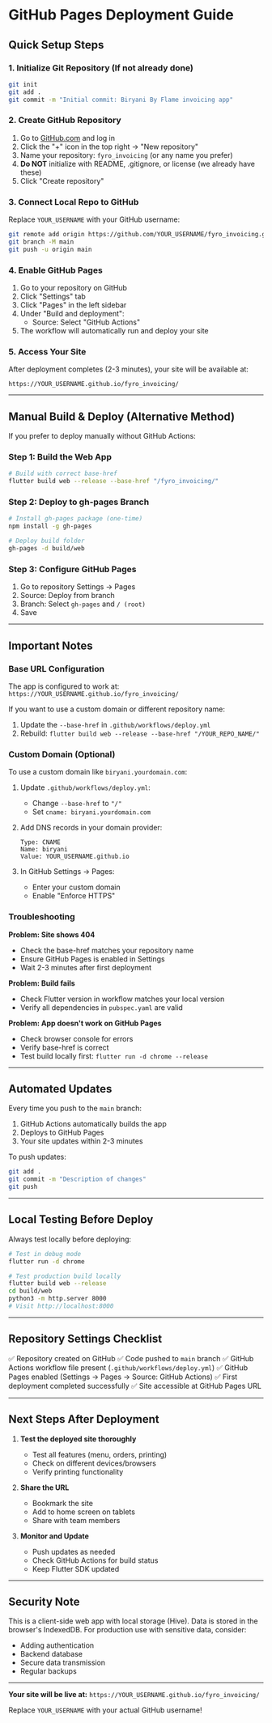 # GitHub Pages Deployment Guide

## Quick Setup Steps

### 1. Initialize Git Repository (If not already done)

```bash
git init
git add .
git commit -m "Initial commit: Biryani By Flame invoicing app"
```

### 2. Create GitHub Repository

1. Go to [GitHub.com](https://github.com) and log in
2. Click the "+" icon in the top right → "New repository"
3. Name your repository: `fyro_invoicing` (or any name you prefer)
4. **Do NOT** initialize with README, .gitignore, or license (we already have these)
5. Click "Create repository"

### 3. Connect Local Repo to GitHub

Replace `YOUR_USERNAME` with your GitHub username:

```bash
git remote add origin https://github.com/YOUR_USERNAME/fyro_invoicing.git
git branch -M main
git push -u origin main
```

### 4. Enable GitHub Pages

1. Go to your repository on GitHub
2. Click "Settings" tab
3. Click "Pages" in the left sidebar
4. Under "Build and deployment":
   - Source: Select "GitHub Actions"
5. The workflow will automatically run and deploy your site

### 5. Access Your Site

After deployment completes (2-3 minutes), your site will be available at:

```
https://YOUR_USERNAME.github.io/fyro_invoicing/
```

---

## Manual Build & Deploy (Alternative Method)

If you prefer to deploy manually without GitHub Actions:

### Step 1: Build the Web App

```bash
# Build with correct base-href
flutter build web --release --base-href "/fyro_invoicing/"
```

### Step 2: Deploy to gh-pages Branch

```bash
# Install gh-pages package (one-time)
npm install -g gh-pages

# Deploy build folder
gh-pages -d build/web
```

### Step 3: Configure GitHub Pages

1. Go to repository Settings → Pages
2. Source: Deploy from branch
3. Branch: Select `gh-pages` and `/ (root)`
4. Save

---

## Important Notes

### Base URL Configuration

The app is configured to work at: `https://YOUR_USERNAME.github.io/fyro_invoicing/`

If you want to use a custom domain or different repository name:

1. Update the `--base-href` in `.github/workflows/deploy.yml`
2. Rebuild: `flutter build web --release --base-href "/YOUR_REPO_NAME/"`

### Custom Domain (Optional)

To use a custom domain like `biryani.yourdomain.com`:

1. Update `.github/workflows/deploy.yml`:

   - Change `--base-href` to `"/"`
   - Set `cname: biryani.yourdomain.com`

2. Add DNS records in your domain provider:

   ```
   Type: CNAME
   Name: biryani
   Value: YOUR_USERNAME.github.io
   ```

3. In GitHub Settings → Pages:
   - Enter your custom domain
   - Enable "Enforce HTTPS"

### Troubleshooting

**Problem: Site shows 404**

- Check the base-href matches your repository name
- Ensure GitHub Pages is enabled in Settings
- Wait 2-3 minutes after first deployment

**Problem: Build fails**

- Check Flutter version in workflow matches your local version
- Verify all dependencies in `pubspec.yaml` are valid

**Problem: App doesn't work on GitHub Pages**

- Check browser console for errors
- Verify base-href is correct
- Test build locally first: `flutter run -d chrome --release`

---

## Automated Updates

Every time you push to the `main` branch:

1. GitHub Actions automatically builds the app
2. Deploys to GitHub Pages
3. Your site updates within 2-3 minutes

To push updates:

```bash
git add .
git commit -m "Description of changes"
git push
```

---

## Local Testing Before Deploy

Always test locally before deploying:

```bash
# Test in debug mode
flutter run -d chrome

# Test production build locally
flutter build web --release
cd build/web
python3 -m http.server 8000
# Visit http://localhost:8000
```

---

## Repository Settings Checklist

✅ Repository created on GitHub
✅ Code pushed to `main` branch
✅ GitHub Actions workflow file present (`.github/workflows/deploy.yml`)
✅ GitHub Pages enabled (Settings → Pages → Source: GitHub Actions)
✅ First deployment completed successfully
✅ Site accessible at GitHub Pages URL

---

## Next Steps After Deployment

1. **Test the deployed site thoroughly**

   - Test all features (menu, orders, printing)
   - Check on different devices/browsers
   - Verify printing functionality

2. **Share the URL**

   - Bookmark the site
   - Add to home screen on tablets
   - Share with team members

3. **Monitor and Update**
   - Push updates as needed
   - Check GitHub Actions for build status
   - Keep Flutter SDK updated

---

## Security Note

This is a client-side web app with local storage (Hive). Data is stored in the browser's IndexedDB. For production use with sensitive data, consider:

- Adding authentication
- Backend database
- Secure data transmission
- Regular backups

---

**Your site will be live at:** `https://YOUR_USERNAME.github.io/fyro_invoicing/`

Replace `YOUR_USERNAME` with your actual GitHub username!
